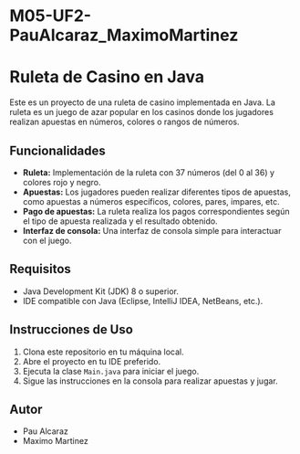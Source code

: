 # M05-UF2-PauAlcaraz_MaximoMartinez

# Ruleta de Casino en Java

Este es un proyecto de una ruleta de casino implementada en Java. La ruleta es un juego de azar popular en los casinos donde los jugadores realizan apuestas en números, colores o rangos de números.

## Funcionalidades

- **Ruleta:** Implementación de la ruleta con 37 números (del 0 al 36) y colores rojo y negro.
- **Apuestas:** Los jugadores pueden realizar diferentes tipos de apuestas, como apuestas a números específicos, colores, pares, impares, etc.
- **Pago de apuestas:** La ruleta realiza los pagos correspondientes según el tipo de apuesta realizada y el resultado obtenido.
- **Interfaz de consola:** Una interfaz de consola simple para interactuar con el juego.

## Requisitos

- Java Development Kit (JDK) 8 o superior.
- IDE compatible con Java (Eclipse, IntelliJ IDEA, NetBeans, etc.).

## Instrucciones de Uso

1. Clona este repositorio en tu máquina local.
2. Abre el proyecto en tu IDE preferido.
3. Ejecuta la clase `Main.java` para iniciar el juego.
4. Sigue las instrucciones en la consola para realizar apuestas y jugar.


## Autor

- Pau Alcaraz
- Maximo Martinez


